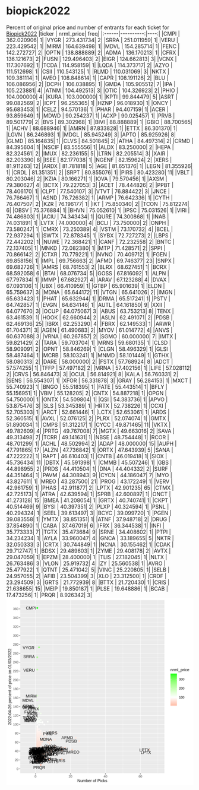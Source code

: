 # biopick2022
Percent of original price and number of entrants for each ticket for [Biopick2022](https://twitter.com/hashtag/Biopick2022)
|ticker | nrml_price| freq|
|:------|----------:|----:|
|CMPI   | 362.020906|    1|
|VYGR   | 273.431734|    2|
|SRRA   | 251.011959|    1|
|VERU   | 223.429542|    1|
|MIRM   | 164.639498|    1|
|MDVL   | 154.285714|    1|
|FENC   | 142.272727|    2|
|OPTN   | 138.888889|    2|
|ADMA   | 136.170213|    1|
|CFRX   | 136.121673|    2|
|FUSN   | 129.496403|    2|
|EIGR   | 124.662813|    3|
|VCNX   | 117.307692|    1|
|TCDA   | 114.958159|    1|
|LQDA   | 114.373717|    2|
|AZYO   | 111.512698|    1|
|CSII   | 110.543125|    1|
|RLMD   | 110.031069|    3|
|NKTX   | 109.381114|    1|
|AVEO   | 108.848614|    1|
|CAPR   | 108.191126|    2|
|BLU    | 106.086956|    2|
|DCPH   | 106.038895|    1|
|GMDA   | 105.905512|    7|
|IPA    | 105.223881|    4|
|ATNM   | 104.492513|    3|
|OTIC   | 104.326923|    2|
|PHIO   | 104.000000|    4|
|KURA   | 103.000000|    1|
|KPTI   |  99.844479|    5|
|ASRT   |  99.082569|    2|
|ICPT   |  96.255365|    1|
|HZNP   |  96.018930|    1|
|ONCY   |  95.683453|    1|
|CELZ   |  94.570136|    1|
|PHAR   |  94.407159|    1|
|ACER   |  93.859649|    1|
|MDWD   |  90.254237|    1|
|ACXP   |  90.025457|    1|
|PRVB   |  89.501779|    2|
|BVS    |  89.302968|    1|
|BIVI   |  88.888889|    1|
|GBIO   |  88.700565|    1|
|ACHV   |  88.688946|    1|
|AMRN   |  87.833828|    1|
|ETTX   |  86.301370|    1|
|LGVN   |  86.246893|    1|
|MDGL   |  85.945249|    3|
|APTO   |  85.925926|    8|
|GLMD   |  85.164835|    1|
|CLVS   |  84.501845|    2|
|ATHA   |  84.497314|    2|
|CRMD   |  84.395604|    1|
|NSCIF  |  83.555556|    1|
|ALDX   |  83.250000|    2|
|HEPA   |  82.324561|    2|
|IMUX   |  82.236155|    5|
|LTRN   |  82.205514|    3|
|XAIR   |  82.203390|    8|
|ISEE   |  82.177038|    1|
|NGENF  |  82.159624|    2|
|XERS   |  81.911263|   12|
|ARDX   |  81.781818|    5|
|AGE    |  81.651376|    1|
|LEGN   |  81.355926|    1|
|CRDL   |  81.351351|    2|
|SRPT   |  80.855076|    1|
|PIRS   |  80.423280|   11|
|VBLT   |  80.203046|    2|
|KZIA   |  80.166271|    1|
|IOVA   |  79.570456|    1|
|AXSM   |  79.380627|    4|
|BCTX   |  79.227053|    3|
|ACET   |  78.444826|    2|
|PPBT   |  78.406170|    1|
|CLPT   |  77.540107|    3|
|VTVT   |  76.884422|    3|
|JNCE   |  76.766467|    1|
|ASND   |  76.726382|    1|
|ARMP   |  76.642336|    1|
|CYTH   |  76.407507|    2|
|KZR    |  76.196177|    1|
|IKT    |  75.850340|    2|
|TCON   |  75.812274|    6|
|OBSV   |  75.376884|    1|
|BHVN   |  75.052610|    1|
|IPSC   |  75.031526|    1|
|VIRI   |  74.486803|    1|
|ACIU   |  74.343434|    1|
|QURE   |  74.300868|    1|
|INAB   |  74.031891|    1|
|LVTX   |  74.000000|    4|
|BCLI   |  73.750000|    2|
|ONPH   |  73.580247|    1|
|CMRX   |  73.250389|    4|
|VSTM   |  73.170732|    4|
|BCEL   |  72.937294|    1|
|SWTX   |  72.878345|    1|
|SYBX   |  72.727273|    2|
|LBPS   |  72.442202|    1|
|NUWE   |  72.368421|    1|
|CANF   |  72.232558|    2|
|BNTC   |  72.137405|    1|
|MNKD   |  72.082380|    1|
|MTP    |  71.428571|    2|
|SPPI   |  70.866142|    2|
|CTXR   |  70.779221|    1|
|NVNO   |  70.409712|    1|
|FGEN   |  69.858156|    1|
|IMPL   |  69.756663|    2|
|AFMD   |  69.746377|   23|
|SNPX   |  69.682726|    1|
|AMRS   |  68.761553|    2|
|BLRX   |  68.627451|    1|
|BCRX   |  68.592058|    6|
|BTAI   |  68.076734|    5|
|GOSS   |  67.816092|    1|
|ALPN   |  67.797834|    1|
|IMMP   |  67.682927|    4|
|ARAV   |  67.123288|    4|
|DVAX   |  67.093106|    1|
|UBX    |  66.410959|    1|
|GTBP   |  65.901639|    1|
|ELDN   |  65.759637|    3|
|MDNA   |  65.644172|   11|
|VTGN   |  65.641026|    2|
|IMGN   |  65.633423|    1|
|PHAT   |  65.632944|    1|
|DRMA   |  65.517241|    1|
|PSTV   |  64.742857|    1|
|EVGN   |  64.634146|    1|
|AUTL   |  64.161850|    9|
|XXII   |  64.077670|    3|
|OCUP   |  64.075067|    3|
|ABUS   |  63.753213|    8|
|TENX   |  63.461539|    1|
|HOOK   |  62.660944|    2|
|ASLN   |  62.491071|    2|
|PDSB   |  62.469136|   25|
|IBRX   |  62.253290|    4|
|FBRX   |  62.149533|    1|
|ARWR   |  61.704371|    3|
|AGEN   |  61.490683|    2|
|MYOV   |  61.014772|    4|
|ANVS   |  60.637088|    3|
|VRNA   |  60.267857|    2|
|SGMO   |  60.000000|    7|
|IMTX   |  59.821429|    2|
|TARA   |  59.703704|    1|
|MRNS   |  59.680135|    1|
|CLSD   |  58.909091|    2|
|OPNT   |  58.846269|    1|
|CLGN   |  58.496329|    1|
|GLSI   |  58.487464|    1|
|MCRB   |  58.103241|    1|
|MNMD   |  58.101449|    1|
|GTHX   |  58.080313|    2|
|DARE   |  58.000000|    2|
|FSTX   |  57.768924|    8|
|ADCT   |  57.574255|    1|
|TFFP   |  57.497182|    2|
|MRNA   |  57.402156|    1|
|LIFE   |  57.028112|    2|
|CRVS   |  56.846473|    3|
|OCUL   |  56.814921|    8|
|KALA   |  56.760331|    2|
|SENS   |  56.554307|    1|
|XFOR   |  56.331878|    3|
|GRAY   |  56.284153|    1|
|MXCT   |  55.740923|    1|
|BNGO   |  55.518395|    1|
|FATE   |  55.443514|    1|
|BFLY   |  55.156951|    1|
|VBIV   |  55.128205|    2|
|CNTX   |  54.887218|    1|
|OPGN   |  54.750000|    1|
|ONTX   |  54.509804|    1|
|QSI    |  54.383736|    1|
|APVO   |  53.875476|    3|
|SLS    |  53.345389|    1|
|HRTX   |  52.738226|    1|
|CCXI   |  52.705303|    1|
|ARCT   |  52.661446|    1|
|LCTX   |  52.653061|    1|
|ARDS   |  52.360515|    1|
|AVXL   |  52.076125|    2|
|PLRX   |  52.074074|    1|
|GMTX   |  51.890034|    1|
|CMPS   |  51.312217|    1|
|CYCC   |  49.871465|   11|
|VKTX   |  49.782609|    4|
|PRTG   |  49.767008|    7|
|MGTX   |  49.663016|    2|
|SAVA   |  49.313498|    7|
|TCRR   |  49.141631|    1|
|NBSE   |  48.754448|    1|
|RCOR   |  48.701299|    1|
|ACHL   |  48.502994|    2|
|ADAP   |  48.000000|   15|
|AUPH   |  47.791865|   17|
|ALZN   |  47.736842|    1|
|ORTX   |  47.643939|    5|
|SANA   |  47.222222|    1|
|RAPT   |  46.610403|    1|
|CNTB   |  46.019418|    1|
|SIOX   |  45.736434|   11|
|DBTX   |  45.591398|    1|
|CMMB   |  45.507246|    1|
|GBS    |  44.898955|    2|
|PRDS   |  44.410504|    1|
|DNA    |  44.404332|    2|
|SURF   |  44.351464|    1|
|PAVM   |  44.308943|    9|
|CYCN   |  44.186047|    7|
|MYO    |  43.827611|    1|
|MREO   |  43.287500|   21|
|PROG   |  43.172249|    1|
|VERV   |  42.961759|    1|
|PHAS   |  42.911877|    2|
|LPTX   |  42.901235|   65|
|CTMX   |  42.725173|    1|
|ATRA   |  42.639594|    1|
|SPRB   |  42.600897|    1|
|ONCT   |  41.273128|   15|
|BMEA   |  41.208054|    1|
|GRTX   |  40.740741|    1|
|CKPT   |  40.514469|    9|
|BYSI   |  40.397351|    2|
|PLXP   |  40.324594|    1|
|PSNL   |  40.294324|    1|
|SEEL   |  39.613497|    3|
|BCYC   |  39.099720|    1|
|PGEN   |  39.083558|    1|
|YMTX   |  38.851351|    1|
|ATNF   |  37.948718|    2|
|DRUG   |  37.854890|    1|
|CABA   |  37.467019|    6|
|IFRX   |  36.344538|    1|
|INFI   |  35.773333|    7|
|TGTX   |  35.473684|    9|
|SRNE   |  34.408602|    1|
|PTPI   |  34.234234|    1|
|AYLA   |  33.960047|    4|
|GNCA   |  33.189655|    5|
|NKTR   |  32.050333|    3|
|CRTX   |  30.744849|    1|
|NCNA   |  30.155462|    1|
|CDAK   |  29.712747|    1|
|BDSX   |  29.489603|    1|
|ZYME   |  29.408178|    2|
|AVTX   |  29.047059|    1|
|EPZM   |  28.400000|    1|
|TLIS   |  27.182045|    1|
|NLTX   |  26.763486|    3|
|VLON   |  25.919732|    4|
|ZY     |  25.560538|    1|
|AVRO   |  25.477922|    1|
|QTNT   |  25.471042|    5|
|VINC   |  25.220805|    1|
|SELB   |  24.957055|    2|
|AFIB   |  23.504399|    3|
|XLO    |  23.312500|    1|
|CRDF   |  23.294509|    3|
|GRTS   |  21.772939|    8|
|BTTX   |  21.720430|    1|
|CRIS   |  21.638655|   15|
|MEIP   |  19.850187|    1|
|PLSE   |  19.648886|    1|
|BCAB   |  17.473256|    1|
|PRQR   |   8.926342|    3|
![retvspicks](biopicks.png?raw=true)
